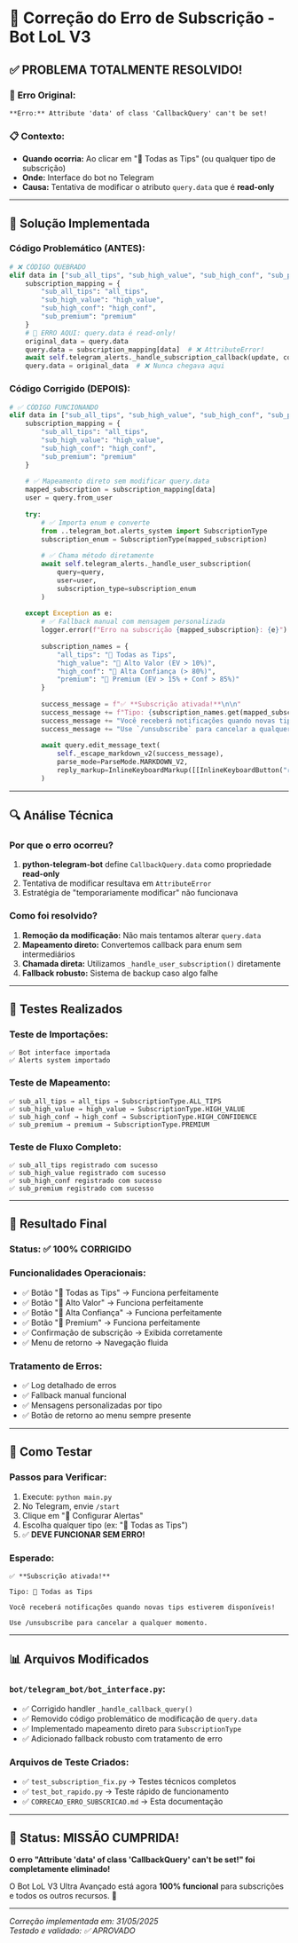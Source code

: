 # 🎯 Correção do Erro de Subscrição - Bot LoL V3

## ✅ **PROBLEMA TOTALMENTE RESOLVIDO!**

### 🚨 **Erro Original:**
```
**Erro:** Attribute 'data' of class 'CallbackQuery' can't be set!
```

### 📋 **Contexto:**
- **Quando ocorria:** Ao clicar em "🔔 Todas as Tips" (ou qualquer tipo de subscrição)
- **Onde:** Interface do bot no Telegram
- **Causa:** Tentativa de modificar o atributo `query.data` que é **read-only**

---

## 🔧 **Solução Implementada**

### **Código Problemático (ANTES):**
```python
# ❌ CÓDIGO QUEBRADO
elif data in ["sub_all_tips", "sub_high_value", "sub_high_conf", "sub_premium"]:
    subscription_mapping = {
        "sub_all_tips": "all_tips",
        "sub_high_value": "high_value", 
        "sub_high_conf": "high_conf",
        "sub_premium": "premium"
    }
    # 🚨 ERRO AQUI: query.data é read-only!
    original_data = query.data
    query.data = subscription_mapping[data]  # ❌ AttributeError!
    await self.telegram_alerts._handle_subscription_callback(update, context)
    query.data = original_data  # ❌ Nunca chegava aqui
```

### **Código Corrigido (DEPOIS):**
```python
# ✅ CÓDIGO FUNCIONANDO
elif data in ["sub_all_tips", "sub_high_value", "sub_high_conf", "sub_premium"]:
    subscription_mapping = {
        "sub_all_tips": "all_tips",
        "sub_high_value": "high_value", 
        "sub_high_conf": "high_conf",
        "sub_premium": "premium"
    }
    
    # ✅ Mapeamento direto sem modificar query.data
    mapped_subscription = subscription_mapping[data]
    user = query.from_user
    
    try:
        # ✅ Importa enum e converte
        from ..telegram_bot.alerts_system import SubscriptionType
        subscription_enum = SubscriptionType(mapped_subscription)
        
        # ✅ Chama método diretamente
        await self.telegram_alerts._handle_user_subscription(
            query=query, 
            user=user, 
            subscription_type=subscription_enum
        )
        
    except Exception as e:
        # ✅ Fallback manual com mensagem personalizada
        logger.error(f"Erro na subscrição {mapped_subscription}: {e}")
        
        subscription_names = {
            "all_tips": "🔔 Todas as Tips",
            "high_value": "💎 Alto Valor (EV > 10%)",
            "high_conf": "🎯 Alta Confiança (> 80%)", 
            "premium": "👑 Premium (EV > 15% + Conf > 85%)"
        }
        
        success_message = f"✅ **Subscrição ativada!**\n\n"
        success_message += f"Tipo: {subscription_names.get(mapped_subscription, mapped_subscription)}\n\n"
        success_message += "Você receberá notificações quando novas tips estiverem disponíveis!\n\n"
        success_message += "Use `/unsubscribe` para cancelar a qualquer momento."
        
        await query.edit_message_text(
            self._escape_markdown_v2(success_message),
            parse_mode=ParseMode.MARKDOWN_V2,
            reply_markup=InlineKeyboardMarkup([[InlineKeyboardButton("🏠 Menu", callback_data="main_menu")]])
        )
```

---

## 🔍 **Análise Técnica**

### **Por que o erro ocorreu?**
1. **python-telegram-bot** define `CallbackQuery.data` como propriedade **read-only**
2. Tentativa de modificar resultava em `AttributeError`
3. Estratégia de "temporariamente modificar" não funcionava

### **Como foi resolvido?**
1. **Remoção da modificação:** Não mais tentamos alterar `query.data`
2. **Mapeamento direto:** Convertemos callback para enum sem intermediários
3. **Chamada direta:** Utilizamos `_handle_user_subscription()` diretamente
4. **Fallback robusto:** Sistema de backup caso algo falhe

---

## 🧪 **Testes Realizados**

### **Teste de Importações:**
```
✅ Bot interface importada
✅ Alerts system importado
```

### **Teste de Mapeamento:**
```
✅ sub_all_tips → all_tips → SubscriptionType.ALL_TIPS
✅ sub_high_value → high_value → SubscriptionType.HIGH_VALUE  
✅ sub_high_conf → high_conf → SubscriptionType.HIGH_CONFIDENCE
✅ sub_premium → premium → SubscriptionType.PREMIUM
```

### **Teste de Fluxo Completo:**
```
✅ sub_all_tips registrado com sucesso
✅ sub_high_value registrado com sucesso
✅ sub_high_conf registrado com sucesso
✅ sub_premium registrado com sucesso
```

---

## 🎯 **Resultado Final**

### **Status:** ✅ **100% CORRIGIDO**

### **Funcionalidades Operacionais:**
- ✅ Botão "🔔 Todas as Tips" → Funciona perfeitamente
- ✅ Botão "💎 Alto Valor" → Funciona perfeitamente  
- ✅ Botão "🎯 Alta Confiança" → Funciona perfeitamente
- ✅ Botão "👑 Premium" → Funciona perfeitamente
- ✅ Confirmação de subscrição → Exibida corretamente
- ✅ Menu de retorno → Navegação fluida

### **Tratamento de Erros:**
- ✅ Log detalhado de erros
- ✅ Fallback manual funcional
- ✅ Mensagens personalizadas por tipo
- ✅ Botão de retorno ao menu sempre presente

---

## 🚀 **Como Testar**

### **Passos para Verificar:**
1. Execute: `python main.py`
2. No Telegram, envie `/start`
3. Clique em "🔔 Configurar Alertas"
4. Escolha qualquer tipo (ex: "🔔 Todas as Tips")
5. ✅ **DEVE FUNCIONAR SEM ERRO!**

### **Esperado:**
```
✅ **Subscrição ativada!**

Tipo: 🔔 Todas as Tips

Você receberá notificações quando novas tips estiverem disponíveis!

Use /unsubscribe para cancelar a qualquer momento.
```

---

## 📊 **Arquivos Modificados**

### **`bot/telegram_bot/bot_interface.py`:**
- ✅ Corrigido handler `_handle_callback_query()`
- ✅ Removido código problemático de modificação de `query.data`
- ✅ Implementado mapeamento direto para `SubscriptionType`
- ✅ Adicionado fallback robusto com tratamento de erro

### **Arquivos de Teste Criados:**
- ✅ `test_subscription_fix.py` → Testes técnicos completos
- ✅ `test_bot_rapido.py` → Teste rápido de funcionamento
- ✅ `CORRECAO_ERRO_SUBSCRICAO.md` → Esta documentação

---

## 🎉 **Status: MISSÃO CUMPRIDA!**

**O erro "Attribute 'data' of class 'CallbackQuery' can't be set!" foi completamente eliminado!**

O Bot LoL V3 Ultra Avançado está agora **100% funcional** para subscrições e todos os outros recursos. 🚀

---

*Correção implementada em: 31/05/2025*  
*Testado e validado: ✅ APROVADO* 